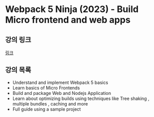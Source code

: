 # Webpack 5 Ninja (2023) - Build Micro frontend and web apps

## 강의 링크
[링크](https://www.udemy.com/course/webpack-5-ninja-build-micro-frontend-and-web-apps)

## 강의 목록

- Understand and implement Webpack 5 basics
- Learn basics of Micro Frontends
- Build and package Web and Nodejs Application
- Learn about optimizing builds using techniques like Tree shaking , multiple bundles , caching and more
- Full guide using a sample project
